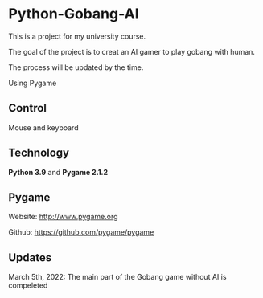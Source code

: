 # Python-Gobang-AI
This is a project for my university course.

The goal of the project is to creat an AI gamer to play gobang with human.

The process will be updated by the time.

Using Pygame

## Control
Mouse and keyboard

## Technology
**Python 3.9** and **Pygame 2.1.2**

## Pygame
Website: http://www.pygame.org 

Github: https://github.com/pygame/pygame

## Updates
March 5th, 2022:
The main part of the Gobang game without AI is compeleted
